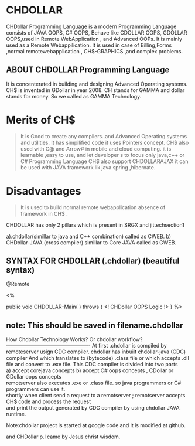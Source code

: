 # CHDOLLAR
 CHDollar Programming Language  is a modern Programming Language consists of JAVA OOPS, C# OOPS,  Behave like 
 CDOLLAR OOPS, GDOLLAR OOPS,used in Remote  WebApplication , and Advanced  OOPs. It  is  mainly  used  as a   Remote Webappilication.
 It is used in case of Billing,Forms ,normal  remotewebapplication ,   CH$-GRAPHICS ,and complex problems.
 
 ABOUT CHDOLLAR Programming Language
---------------------------------------------------
It is concenterated in building and designing Advanced Operating systems.
CH$ is invented in GDollar in year 2008.
CH stands for GAMMA and dollar stands for money.
So we called as GAMMA Technology.

 Merits of CH$
 ===============
> It is Good to create any compilers..and Advanced Operating systems and utilities.
> It has simpilified code
> it uses Pointers concept.
> CH$ also used with C@ and Arrow# in mobile and cloud computing.
>  it  is     learnable  ,easy  to use, and   let  developer s to  focus  only   java,c++
or  C#  Programming  Language
>  CH$  also    support   CHDOLLARAJAX
>  it  can  be  used  with   JAVA  framework   lik  java spring ,hibernate.

Disadvantages
==============
> It  is   used  to  build   normal  remote  webapplication
> absence   of   framework in  CH$ .

CHDOLLAR   has  only   2  pillars  which is  present  in SRGX   and jittechsection1

a).chdollar(simillar to java and C++ combination)  called  as  CWEB.
b) CHDollar-JAVA (cross  compiler)  simillar  to  Core JAVA  called  as  GWEB.
 

SYNTAX FOR CHDOLLAR (.chdollar) (beautiful syntax)
---------------------------------------------------------------
<CHSAUCER>
@Remote

<%

public void  CHDOLLAR-Main( ) throws <EXE>
{
<! CHDollar OOPS Logic !>
}
%>
</CHSAUCER>

note: This should be saved in filename.chdollar
----

How Chdollar Technology Works?  Or  chdollar  workflow?
––––––––––––––––––––––––––––––––-
At first .chdollar is compiled by remoteserver  usign  CDC  compiler.
chdollar  has  inbuilt  chdollar-java (CDC) compiler
And which  translates to  (bytecode) .class  file 
or  which  accepts  .dll  file  and  convert  to  .exe  file.
This   CDC  compiler   is  divided  into  two  parts  
a)  accept  corejava  concepts
b)  accept  C# oops  concepts ,  CDollar  or  GDollar  oops  concepts  
remotserver  also  executes .exe or  .class  file.
so  java programmers  or C#  programmers   can  use  it.  
shortly  when   client   send  a  request  to  a  remotserver  ;
 remotserver   accepts  CH$  code and  process  the   request   
     and  print    the output  generated  by CDC  compiler  by 
 using chdollar   JAVA  runtime.

Note:chdollar project  is started at  google code   and  it  is  modified  at github.

and  CHDollar p.l  came   by Jesus christ wisdom.
